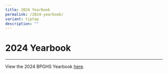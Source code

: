 ```yaml
---
title: 2024 Yearbook
permalink: /2024-yearbook/
variant: tiptap
description: ""
---
```

<h1>2024 Yearbook</h1>
<hr>
<p>View the 2024 BPGHS Yearbook <a href="https://online.fliphtml5.com/obrr/uoqt/" rel="noopener nofollow" target="_blank">here</a>.</p>
<p></p>